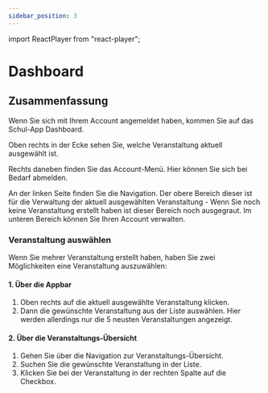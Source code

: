 ```yaml
---
sidebar_position: 3
---
```


import ReactPlayer from "react-player";

# Dashboard

<!-- ## Video

<div className="video__wrapper">
  <ReactPlayer
    className="video__player"
    controls
    config={{
      file: {
        attributes: {
          poster:
            "https://uploads-ssl.webflow.com/60cb8d6c93a6a6dfa3b7f245/ 64345e1514a8f53d8aad199e_school-instructions-video-thumbnail.jpg",
        },
      },
    }}
    height="100%"
    url="https://storage.googleapis.com/files.school-app.bujus.de/          school-instructions-v2-compressed.mp4"
    width="100%"
  />
</div>
­{" "} -->

## Zusammenfassung

Wenn Sie sich mit Ihrem Account angemeldet haben, kommen Sie auf das Schul-App Dashboard.

<!-- TODO Bild -->

Oben rechts in der Ecke sehen Sie, welche Veranstaltung aktuell ausgewählt ist.

Rechts daneben finden Sie das Account-Menü. Hier können Sie sich bei Bedarf abmelden.

An der linken Seite finden Sie die Navigation. Der obere Bereich dieser ist für die Verwaltung der aktuell ausgewählten Veranstaltung - Wenn Sie noch keine Veranstaltung erstellt haben ist dieser Bereich noch ausgegraut. Im unteren Bereich können Sie Ihren Account verwalten.

### Veranstaltung auswählen

Wenn Sie mehrer Veranstaltung erstellt haben, haben Sie zwei Möglichkeiten eine Veranstaltung auszuwählen:

#### 1. Über die Appbar

<!-- TODO Bild -->

1. Oben rechts auf die aktuell ausgewählte Veranstaltung klicken.
2. Dann die gewünschte Veranstaltung aus der Liste auswählen. Hier werden allerdings nur die 5 neusten Veranstaltungen angezeigt.

#### 2. Über die Veranstaltungs-Übersicht

<!-- TODO Bild -->

1. Gehen Sie über die Navigation zur Veranstaltungs-Übersicht.
2. Suchen Sie die gewünschte Veranstaltung in der Liste.
3. Klicken Sie bei der Veranstaltung in der rechten Spalte auf die Checkbox.
